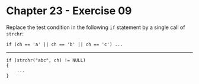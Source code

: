 # Chapter 23 - Exercise 09 

Replace the test condition in the following `if` statement by a single call of `strchr`: 

```
if (ch == 'a' || ch == 'b' || ch == 'c') ...
```

---

```
if (strchr("abc", ch) != NULL) 
{
    ...
}
```
